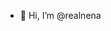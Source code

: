 - 👋 Hi, I’m @realnena

<!---
realnena/realnena is a ✨ special ✨ repository because its `README.md` (this file) appears on your GitHub profile.
You can click the Preview link to take a look at your changes.
--->
